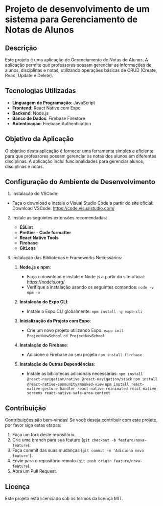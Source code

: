 # Projeto de desenvolvimento de um sistema para Gerenciamento de Notas de Alunos

## Descrição

Este projeto é uma aplicação de Gerenciamento de Notas de Alunos. A aplicação permite que professores possam gerenciar as informações de alunos, disciplinas e notas, utilizando operações básicas de CRUD (Create, Read, Update e Delete).

## Tecnologias Utilizadas

- **Linguagem de Programação**: JavaScript
- **Frontend**: React Native com Expo
- **Backend**: Node.js
- **Banco de Dados**: Firebase Firestore
- **Autenticação**: Firebase Authentication

## Objetivo da Aplicação

O objetivo desta aplicação é fornecer uma ferramenta simples e eficiente para que professores possam gerenciar as notas dos alunos em diferentes disciplinas. A aplicação inclui funcionalidades para gerenciar alunos, disciplinas e notas.

## Configuração do Ambiente de Desenvolvimento

1. Instalação do VSCode:
 - Faça o download e instale o Visual Studio Code a partir do site oficial: Download VSCode: https://code.visualstudio.com/

2. Instale as seguintes extensões recomendadas:
   - **ESLint**
   - **Prettier - Code formatter**
   - **React Native Tools**
   - **Firebase**
   - **GitLens**

3. Instalação das Bibliotecas e Frameworks Necessários:

   1. **Node.js e npm**:
      - Faça o download e instale o Node.js a partir do site oficial: https://nodejs.org/
      - Verifique a instalação usando os seguintes comandos:
         `node -v`
         `npm -v`

    2. **Instalação do Expo CLI**:
         - Instale o Expo CLI globalmente:
           `npm install -g expo-cli`
   
    3. **Inicialização do Projeto com Expo**:
       - Crie um novo projeto utilizando Expo:
         `expo init ProjectNewSchool`
         `cd ProjectNewSchool`

    4. **Instalação do Firebase**:
       - Adicione o Firebase ao seu projeto
         `npm install firebase`

    5. **Instalação de Outras Dependências**:
       - Instale as bibliotecas adicionais necessárias:
         `npm install @react-navigation/native @react-navigation/stack`
         `npm install @react-native-community/masked-view`
         `npm install react-native-gesture-handler react-native-reanimated react-native-screens react-native-safe-area-context`

## Contribuição

Contribuições são bem-vindas! Se você deseja contribuir com este projeto, por favor siga estas etapas:

1. Faça um fork deste repositório.
2. Crie uma branch para sua feature (`git checkout -b feature/nova-feature`).
3. Faça commit das suas mudanças (`git commit -m 'Adiciona nova feature'`).
4. Envie para o repositório remoto (`git push origin feature/nova-feature`).
5. Abra um Pull Request.

## Licença

Este projeto está licenciado sob os termos da licença MIT.
